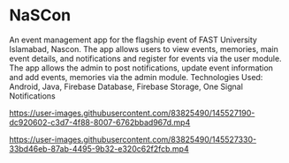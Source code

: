 # NaSCon
An event management app for the flagship event of FAST University Islamabad, Nascon. 
The app allows users to view events, memories, main event details, and notifications and register for events via the user module. 
The app allows the admin to post notifications, update event information and add events, memories via the admin module. 
Technologies Used: Android, Java, Firebase Database, Firebase Storage, One Signal Notifications


https://user-images.githubusercontent.com/83825490/145527190-dc920602-c3d7-4f88-8007-6762bbad967d.mp4



https://user-images.githubusercontent.com/83825490/145527330-33bd46eb-87ab-4495-9b32-e320c62f2fcb.mp4

